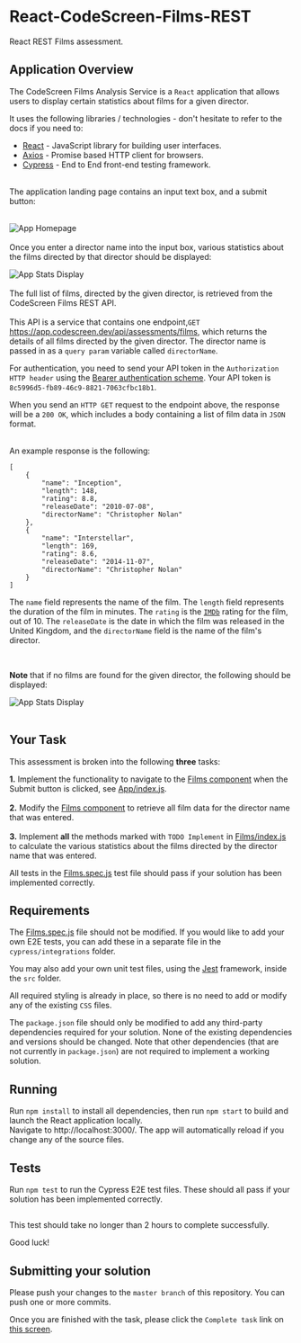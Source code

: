 # React-CodeScreen-Films-REST
React REST Films assessment.

## Application Overview

The CodeScreen Films Analysis Service is a `React` application that allows users to display certain statistics about films for a given director.

It uses the following libraries / technologies - don't hesitate to refer to the docs if you need to:

* [React](https://reactjs.org/) - JavaScript library for building user interfaces.
* [Axios](https://github.com/axios/axios) - Promise based HTTP client for browsers.
* [Cypress](https://www.cypress.io/) - End to End front-end testing framework.
<br><br>

The application landing page contains an input text box, and a submit button:
<br><br>

![App Homepage](/public/app_homepage.png)
<br><br>
Once you enter a director name into the input box, various statistics about the films directed by that director should be displayed:

![App Stats Display](/public/app_stats_display.png)
<br><br>
The full list of films, directed by the given director, is retrieved from the CodeScreen Films REST API. <br><br>
This API is a service that contains one endpoint,`GET` https://app.codescreen.dev/api/assessments/films, which returns the details of all films directed by the given director. The director name is passed in as a `query param` variable called `directorName`.

For authentication, you need to send your API token in the `Authorization HTTP header` using the [Bearer authentication scheme](https://tools.ietf.org/html/draft-ietf-oauth-v2-bearer-20#section-2.1). Your API token is `8c5996d5-fb89-46c9-8821-7063cfbc18b1`.

When you send an `HTTP GET` request to the endpoint above, the response will be a `200 OK`, which includes a body containing a list of film data in `JSON` format. 
<br><br> 

An example response is the following:

    [
        {
            "name": "Inception",
            "length": 148,
            "rating": 8.8,
            "releaseDate": "2010-07-08",
            "directorName": "Christopher Nolan"
        },
        {
            "name": "Interstellar",
            "length": 169,
            "rating": 8.6,
            "releaseDate": "2014-11-07",
            "directorName": "Christopher Nolan"
        }
    ]

The `name` field represents the name of the film. The `length` field represents the duration of the film in minutes. The `rating` is the <a href="https://www.imdb.com/" target="_blank">`IMDb`</a> rating for the film, out of 10.
The `releaseDate` is the date in which the film was released in the United Kingdom, and the `directorName` field is the name of the film's director.

<br>

**Note** that if no films are found for the given director, the following should be displayed:

![App Stats Display](/public/app_stats_display_no_user.png)
<br><br>

## Your Task

This assessment is broken into the following **three** tasks:

**1.** Implement the functionality to navigate to the [Films component](src/Films/index.js) when the Submit button is clicked, see [App/index.js](src/App/index.js).<br><br>
**2.** Modify the [Films component](src/Films/index.js#L14) to retrieve all film data for the director name that was entered.<br><br>
**3.** Implement **all** the methods marked with `TODO Implement` in [Films/index.js](src/Films/index.js) to calculate the various statistics about the films directed by the director name that was entered.

All tests in the [Films.spec.js](cypress/integration/Films.spec.js) test file should pass if your solution has been implemented correctly.

## Requirements
The [Films.spec.js](cypress/integration/Films.spec.js) file should not be modified. If you would like to add your own E2E tests, you
can add these in a separate file in the `cypress/integrations` folder.

You may also add your own unit test files, using the [Jest](https://jestjs.io/) framework, inside the `src` folder.

All required styling is already in place, so there is no need to add or modify any of the existing `CSS` files.

The `package.json` file should only be modified to add any third-party dependencies required for your solution. None of the existing dependencies and versions should be changed. Note that other dependencies (that are not currently in `package.json`) are not required to implement a working solution. 

## Running
Run `npm install` to install all dependencies, then run `npm start` to build and launch the React application locally. <br>Navigate to http://localhost:3000/. The app will automatically reload if you change any of the source files.

## Tests
Run `npm test` to run the Cypress E2E test files. These should all pass if your solution has been implemented correctly.

##

This test should take no longer than 2 hours to complete successfully.

Good luck!

## Submitting your solution

Please push your changes to the `master branch` of this repository. You can push one or more commits. <br>

Once you are finished with the task, please click the `Complete task` link on <a href="https://app.codescreen.dev/#/codescreentest36c74092-8dd6-4caa-b1a6-4e2b4626b14d" target="_blank">this screen</a>.